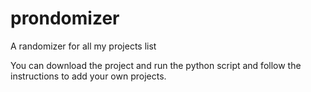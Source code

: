 # prondomizer
A randomizer for all my projects list


You can download the project and run the python script and follow the instructions to add your own projects.

